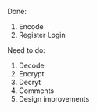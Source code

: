 Done:
1. Encode
2. Register Login

Need to do:
1. Decode
2. Encrypt
3. Decryt
4. Comments
5. Design improvements

